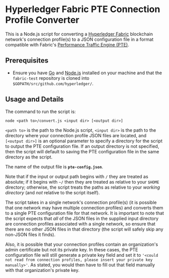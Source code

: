 # Hyperledger Fabric PTE Connection Profile Converter

This is a Node.js script for converting a [Hyperledger Fabric](https://www.hyperledger.org/projects/fabric) blockchain network's connection profile(s) to a JSON configuration file in a format compatible with Fabric's [Performance Traffic Engine (PTE)](https://github.com/hyperledger/fabric-test/tree/master/tools/PTE).

## Prerequisites

* Ensure you have [Go](https://golang.org/) and [Node.js](https://nodejs.org/en/) installed on your machine and that the `fabric-test` repository is cloned into `$GOPATH/src/github.com/hyperledger/`.

## Usage and Details

The command to run the script is:
```
node <path to>/convert.js <input dir> [<output dir>]
```
`<path to>` is the path to the Node.js script, `<input dir>` is the path to the directory where your connection profile JSON files are located, and `[<output dir>]` is an optional parameter to specify a directory for the script to output the PTE configuration file.
If an output directory is not specified, then the script will default to saving the PTE configuration file in the same directory as the script.

The name of the output file is **`pte-config.json`**.

Note that if the input or output path begins with `/` they are treated as absolute;
if it begins with `~/` then they are treated as relative to your `$HOME` directory;
otherwise, the script treats the paths as relative to your _working directory_ (and _not_ relative to the script itself).

The script takes in a single network's connection profile(s) (it is possible that one network may have multiple connection profiles) and converts them to a single PTE configuration file for that network.
It is important to note that the script expects that _all_ of the JSON files in the supplied input directory are connection profiles associated with a single network, so ensure that there are no other JSON files in that directory (the script will safely skip any non-JSON files it finds).

Also, it is possible that your connection profiles contain an organization's admin certificate but not its private key.
In these cases, the PTE configuration file will still generate a private key field and set it to `'<could not read from connection profiles, please insert your private key manually>'`.
As stated, you would then have to fill out that field manually with that organization's private key.
